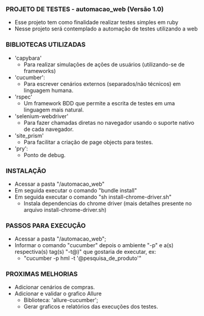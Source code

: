 ### PROJETO DE TESTES - automacao_web (Versão 1.0) ###

- Esse projeto tem como finalidade realizar testes simples em ruby
- Nesse projeto será contemplado a automação de testes utilizando a web


### BIBLIOTECAS UTILIZADAS ###

- 'capybara'
    - Para realizar simulações de ações de usuários (utilizando-se de frameworks)
- 'cucumber':
    - Para escrever cenários externos (separados/não técnicos) em linguagem humana.
- 'rspec'
    - Um framework BDD que permite a escrita de testes em uma linguagem mais natural.
- 'selenium-webdriver'
    - Para fazer chamadas diretas no navegador usando o suporte nativo de cada navegador.
- 'site_prism'
    - Para facilitar a criação de page objects para testes.
-  'pry':
    - Ponto de debug.


### INSTALAÇÃO ###

- Acessar a pasta "/automacao_web"
- Em seguida executar o comando "bundle install"
- Em seguida executar o comando "sh install-chrome-driver.sh"
    - Instala dependencias do chrome driver (mais detalhes presente no arquivo install-chrome-driver.sh)

 
### PASSOS PARA EXECUÇÃO ###

- Acessar a pasta "/automacao_web";
- Informar o comando "cucumber" depois o ambiente "-p" e a(s) respectiva(s) tag(s) "-t@)" que gostaria de executar, ex:
    - "cucumber -p hml -t '@pesquisa_de_produto'" 


### PROXIMAS MELHORIAS ###

-  Adicionar cenários de compras.
-  Adicionar e validar o grafico Allure
    - Biblioteca: 'allure-cucumber';
    - Gerar graficos e relatórios das execuções dos testes.
